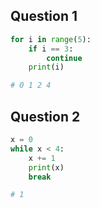 ## Question 1
```python
for i in range(5):
    if i == 3:
        continue
    print(i)

# 0 1 2 4
```
## Question 2

```python
x = 0
while x < 4:
    x += 1
    print(x)
    break

# 1
```